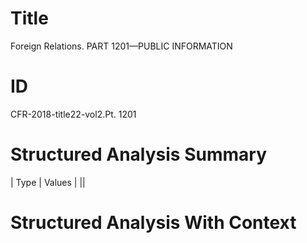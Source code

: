 # Title

 Foreign Relations. PART 1201—PUBLIC INFORMATION


# ID

 CFR-2018-title22-vol2.Pt. 1201


# Structured Analysis Summary

| Type   | Values   |
||


# Structured Analysis With Context

 


